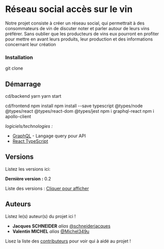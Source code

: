 # Réseau social accès sur le vin

Notre projet consiste à créer un réseau social, qui permettrait à des consommateurs de vin de discuter noter et parler autour de leurs vins préférer. Sans oublier que les producteurs de vins eux pourront en profiter pour mettre en avant leurs produits, leur production et des informations concernant leur création

### Installation

git clone 

## Démarrage

cd/backend
yarn
yarn start

cd/frontend
npm install
npm install --save typescript @types/node @types/react @types/react-dom @types/jest
npm i graphql-react
npm i apollo-client

_logiciels/technologies :_
* [GraphQL](https://graphql.org/) - Langage query pour API
* [React TypeScript](https://www.typescriptlang.org/docs/handbook/react.html)


## Versions
Listez les versions ici:

**Dernière version :** 0.2

Liste des versions : [Cliquer pour afficher](https://github.com/Michel349u/ProjetGraphQL/tags)

## Auteurs
Listez le(s) auteur(s) du projet ici !
* **Jacques SCHNEIDER** _alias_ [@schneiderjacques](https://github.com/schneiderjacques)
* **Valentin MICHEL** _alias_ [@Michel349u](https://github.com/Michel349u)

Lisez la liste des [contributeurs](https://github.com/your/project/contributors) pour voir qui à aidé au projet !

